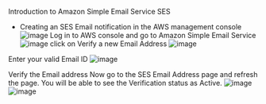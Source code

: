 Introduction to Amazon Simple Email Service SES
- Creating an SES Email notification in the AWS management console
![image](https://user-images.githubusercontent.com/61830624/88924539-b7815580-d273-11ea-9b39-7226a94def27.png)
Log in to AWS console and go to  Amazon Simple Email Service 
![image](https://user-images.githubusercontent.com/61830624/88924724-ed263e80-d273-11ea-9e25-cdf5f3c19777.png)
click on Verify a new Email Address
![image](https://user-images.githubusercontent.com/61830624/88924867-1e067380-d274-11ea-9294-f3a08f39e7b8.png)

Enter your valid Email ID
![image](https://user-images.githubusercontent.com/61830624/88924983-40988c80-d274-11ea-915d-9dfef02f12e4.png)

Verify the Email address
Now go to the SES Email Address page and refresh the page. You will be able to see the Verification status as Active.
![image](https://user-images.githubusercontent.com/61830624/88925279-98cf8e80-d274-11ea-8621-a53b87d7231a.png)
![image](https://user-images.githubusercontent.com/61830624/88925507-e946ec00-d274-11ea-8645-04eade5c5f9e.png)

